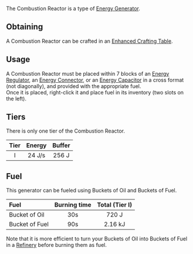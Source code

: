 The Combustion Reactor is a type of [Energy Generator](https://github.com/Slimefun/Slimefun4/wiki/Electric-Machines#energy-generation).

## Obtaining
A Combustion Reactor can be crafted in an [Enhanced Crafting Table](https://github.com/Slimefun/Slimefun4/wiki/Enhanced-Crafting-Table).

## Usage
A Combustion Reactor must be placed within 7 blocks of an [Energy Regulator](https://github.com/Slimefun/Slimefun4/wiki/Energy-Regulator), an [Energy Connector](https://github.com/Slimefun/Slimefun4/wiki/Energy-Connector), or an [Energy Capacitor](https://github.com/Slimefun/Slimefun4/wiki/Energy-Capacitors) in a cross format (not diagonally), and provided with the appropriate fuel.<br> Once it is placed, right-click it and place fuel in its inventory (two slots on the left).

## Tiers
There is only one tier of the Combustion Reactor.

| Tier | Energy | Buffer |
|:----:|:------:|:------:|
|  I   | 24 J/s | 256 J  |

## Fuel
This generator can be fueled using Buckets of Oil and Buckets of Fuel.

| Fuel           | Burning time | Total (Tier I) |
|:-------------- |:------------:|:--------------:|
| Bucket of Oil  |     30s      |     720 J      |
| Bucket of Fuel |     90s      |    2.16 kJ     |

Note that it is more efficient to turn your Buckets of Oil into Buckets of Fuel in a [Refinery](https://github.com/Slimefun/Slimefun4/wiki/Refinery) before burning them as fuel.
